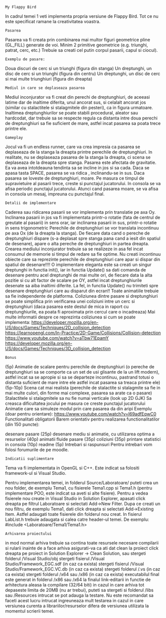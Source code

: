 `My Flappy Bird`

In cadrul temei 1 veti implementa propria versiune de Flappy Bird. Tot ce nu este specificat ramane la creativitatea voastra.

`Pasarea`

Pasarea va fi creata prin combinarea mai multor figuri geometrice pline (GL_FILL) generate de voi. Minim 2 primitive geometrice
(e.g. triunghi, patrat, cerc, etc.) Trebuie sa creati cel putin corpul pasarii, capul si ciocul).

`Exemplu de pasare:`

Doua discuri de cerc si un triunghi (figura din stanga)
Un dreptunghi, un disc de cerc si un triunghi (figura din centru)
Un dreptunghi, un disc de cerc si mai multe triunghiuri (figura din dreapta)

`Mediul in care se deplaseaza pasarea`

Mediul inconjurator va fi creat din perechi de dreptunghiuri, de aceeasi latime dar de inaltime diferita, unul ancorat sus, si celalalt
ancorat jos (similar cu stalactitele si stalagmitele din pesteri), ca in figura urmatoare. Inaltimea dreptunghiurilor se poate stabili 
procedural, aleator sau hardcodat, dar trebuie sa se respecte regula ca distanta intre doua perechi de dreptunghiuri sa fie suficient 
de mare, astfel incat pasarea sa poata trece printre ele.


`Gameplay`

Jocul va fi un endless runner, care va crea impresia ca pasarea se deplaseaza de la stanga la dreapta printre perechile de dreptunghiuri.
In realitate, nu se deplaseaza pasarea de la stanga la dreapta, ci scena se deplaseaza de la dreapta spre stanga. Pasarea este afectata
de gravitatie. Ea va avea intotdeauna tendinta sa se incline in jos si sa cada. Daca se apasa tasta SPACE, pasarea se va ridica ,
inclinandu-se in sus. Daca pasarea se loveste de dreptunghiuri, moare. Pe masura ce timpul de supravietuire al pasarii trece, creste 
si punctajul jucatorului. In consola se va afisa periodic punctajul jucatorului. Atunci cand pasarea moare, se va afisa in consola un
mesaj, impreuna cu punctajul final.

`Detalii de implementare`

Caderea sau ridicarea pasarii se vor implementa prin translatie pe axa Oy.
Inclinarea pasarii in jos va fi implementata printr-o rotatie (fata de centrul de greutate al pasarii) in sens orar, iar inclinarea 
pasarii in sus, printr-o rotatie in sens trigonometric
Perechile de dreptunghiuri se vor translata incontinuu pe axa Ox (de la dreapta la stanga). De fiecare data cand o pereche de
dreptunghiuri dispare (s-a deplasat spre stanga pana cand a iesit din spatiul de desenare), apare o alta pereche de dreptunghiuri
in partea dreapta. Crearea mediului inconjurator trebuie sa se realizeze in asa fel incat consumul de memorie si timpul de redare 
sa fie optime. Nu creati incontinuu obiecte care sa reprezinte perechile de dreptunghiuri care apar si dispar din spatiul de 
desenare!!!! O implementare eleganta este sa creati un singur dreptunghi in functia init(), iar in functia Update() sa dati 
comanda de desenare pentru acel dreptunghi de mai multe ori, de fiecare data la alta pozitie si cu alt factor de scalare pe OY, 
astfel incat dreptunghiurile desenate sa aiba inaltimi diferite. La fel, in functia Update() nu trimiteti spre desenare dreptunghiuri
care au disparut din ecran!!
Toate animatiile trebuie sa fie independente de platforma.
Coliziunea dintre pasare si dreptunghiuri se poate simplifica prin verificarea unei coliziuni intre un cerc si dreptunghiuri 
(daca pasarea este destul de mica in raport cu dreptunghiurile, ea poata fi aproximata prin cercul care o incadreaza)
Mai multe informatii despre ce reprezinta coliziunea si cum se poate implementa:
https://developer.mozilla.org/en-US/docs/Games/Techniques/2D_collision_detection
https://learnopengl.com/In-Practice/2D-Game/Collisions/Collision-detection
https://www.youtube.com/watch?v=aTbw71EpamY
https://developer.mozilla.org/en-US/docs/Games/Techniques/3D_collision_detection

`Bonus`

(5p) Animatie de scalare pentru perechile de dreptunghiuri (o pereche de dreptunghiuri sa se comporte ca un set de usi glisante de
la un lift modern), astfel incat sa se apropie si sa se departeze incontinuu, pastrand totusi o distanta suficient de mare intre 
ele astfel incat pasarea sa treaca printre ele)
(5p-10p) Scena cat mai realista (perechile de stalactite si stalagmite sa fie in mai multe culori, din forme mai complexe, pasarea
sa arate ca o pasare)
Stalactitele si stalagmitele sa nu fie numai verticale (look up 2D GJK)
Sa creasca dificultatea jocului pe masura ce creste punctajul jucatorului
Animatie care sa simuleze modul prin care pasarea da din aripi
Exemplu (doar pentru orientare): https://www.youtube.com/watch?v=I69adfEqwC0
Functionalitati obligatorii
Barem orientativ pentru realizarea functionalitatilor (din 150 puncte):

desenare pasare (25p)
desenare mediu si animatie, cu utilizarea optima a resurselor (40p)
animatii fluide pasare (35p)
coliziuni (35p)
printare statistici in consola (10p)
readme (5p)
Intrebari si raspunsuri
Pentru intrebari vom folosi forumurile de pe moodle.

`Indicatii suplimentare`

Tema va fi implementata in OpenGL si C++. Este indicat sa folositi framework-ul si Visual Studio.

Pentru implementarea temei, in folderul Source/Laboratoare/ puteti crea un nou folder, de exemplu Tema1, cu fisierele Tema1.cpp si 
Tema1.h (pentru implementare POO, este indicat sa aveti si alte fisiere). Pentru a vedea fisierele nou create in Visual Studio in 
Solution Explorer, apasati click dreapta pe filtrul Laboratoare si selectati Add→New Filter. Dupa ce creati un nou filtru, de exemplu 
Tema1, dati click dreapta si selectati Add→Existing Item. Astfel adaugati toate fisierele din folderul nou creat. In fisierul LabList.h 
trebuie adaugata si calea catre header-ul temei. De exemplu: #include <Laboratoare/Tema1/Tema1.h>

`Arhivarea proiectului`

in mod normal arhiva trebuie sa contina toate resursele necesare compilarii si rularii
inainte de a face arhiva asigurati-va ca ati dat clean la proiect
click dreapta pe proiect in Solution Explorer → Clean Solution, sau
stergeti folderul /Visual Studio/obj
stergeti fisierul /Visual Studio/Framework_EGC.sdf (in caz ca exista)
stergeti fisierul /Visual Studio/Framework_EGC.VC.db (in caz ca exista)
stergeti folderul /.vs (in caz ca exista)
stergeti folderul /x64 sau /x86 (in caz ca exista)
executabilul final este generat in folderul /x86 sau /x64 la finalul link-editarii in functie de arhitectura aleasa la compilare 
(32/64 biti) in cazul in care arhiva tot depaseste limita de 20MB (nu ar trebui), puteti sa stergeti si folderul /libs sau /Resources 
intrucat se pot adauga la testare. Nu este recomandat sa faceti acest lucru intrucat ingreuneaza mult testarea in cazul in care 
versiunea curenta a librariilor/resurselor difera de versiunea utilizata la momentul scrierii temei.

